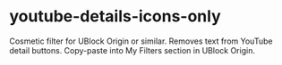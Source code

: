 # youtube-details-icons-only
Cosmetic filter for UBlock Origin or similar. Removes text from YouTube detail buttons. Copy-paste into My Filters section in UBlock Origin.
